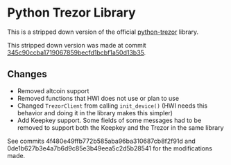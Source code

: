 # Python Trezor Library

This is a stripped down version of the official [python-trezor](https://github.com/trezor/trezor-firmware/tree/master/python) library.

This stripped down version was made at commit [345c90ccba1719067859becfd1bcbf1a50d13b35](https://github.com/trezor/trezor-firmware/commit/345c90ccba1719067859becfd1bcbf1a50d13b35).

## Changes

- Removed altcoin support
- Removed functions that HWI does not use or plan to use
- Changed `TrezorClient` from calling `init_device()` (HWI needs this behavior and doing it in the library makes this simpler)
- Add Keepkey support. Some fields of some messages had to be removed to support both the Keepkey and the Trezor in the same library

See commits 4f480e49ffb772b585aba96ba310687cb8f2f91d and 0de1b627b3e4a7b6d9c85e3b49eea5c2d5b28541 for the modifications made.
